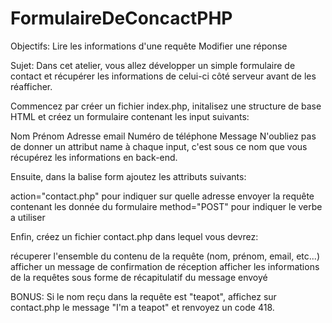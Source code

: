 # FormulaireDeConcactPHP

Objectifs:
Lire les informations d'une requête
Modifier une réponse
 

Sujet:
Dans cet atelier, vous allez développer un simple formulaire de contact et récupérer les informations de celui-ci côté serveur avant de les réafficher.


Commencez par créer un fichier index.php, initalisez une structure de base HTML et créez un formulaire contenant les input suivants:

Nom
Prénom
Adresse email
Numéro de téléphone
Message
N'oubliez pas de donner un attribut name à chaque input, c'est sous ce nom que vous récupérez les informations en back-end. 

 

Ensuite, dans la balise form ajoutez les attributs suivants:

action="contact.php" pour indiquer sur quelle adresse envoyer la requête contenant les donnée du formulaire
method="POST" pour indiquer le verbe a utiliser
 

Enfin, créez un fichier contact.php dans lequel vous devrez:

récuperer l'ensemble du contenu de la requête (nom, prénom, email, etc...)
afficher un message de confirmation de réception
afficher les informations de la requêtes sous forme de récapitulatif du message envoyé
 

BONUS: Si le nom reçu dans la requête est "teapot", affichez sur contact.php le message "I'm a teapot" et renvoyez un code 418.

 
